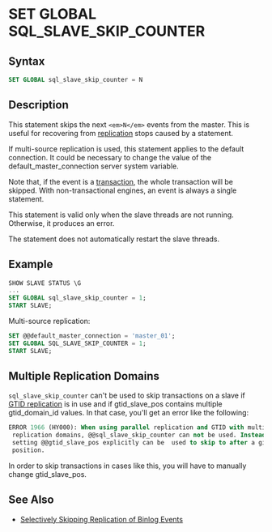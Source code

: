 # SET GLOBAL SQL_SLAVE_SKIP_COUNTER

## Syntax

```sql
SET GLOBAL sql_slave_skip_counter = N
```

## Description

This statement skips the next `<em>N</em>` events from the master. This is useful
for recovering from [replication](/replication/) stops caused by a statement.

If multi-source replication is used, this statement applies to the default connection. It could be necessary to change the value of the <a undefined>default_master_connection</a> server system variable.

Note that, if the event is a [transaction](/sql-statements-structure/sql-statements/transactions/), the whole transaction will be skipped. With non-transactional engines, an event is always a single statement.

This statement is valid only when the slave threads are not running.
Otherwise, it produces an error.

The statement does not automatically restart the slave threads.

## Example

```sql
SHOW SLAVE STATUS \G
...
SET GLOBAL sql_slave_skip_counter = 1;
START SLAVE;
```

Multi-source replication:

```sql
SET @@default_master_connection = 'master_01';
SET GLOBAL SQL_SLAVE_SKIP_COUNTER = 1;
START SLAVE;
```

## Multiple Replication Domains

`sql_slave_skip_counter` can't be used to skip transactions on a slave if [GTID replication](/replication/standard-replication/gtid/) is in use and if <a undefined>gtid_slave_pos</a> contains multiple <a undefined>gtid_domain_id</a> values. In that case, you'll get an error like the following:

```sql
ERROR 1966 (HY000): When using parallel replication and GTID with multiple 
 replication domains, @@sql_slave_skip_counter can not be used. Instead, 
 setting @@gtid_slave_pos explicitly can be  used to skip to after a given GTID 
 position.
```

In order to skip transactions in cases like this, you will have to manually change <a undefined>gtid_slave_pos</a>.

## See Also

- [Selectively Skipping Replication of Binlog Events](/replication/standard-replication/selectively-skipping-replication-of-binlog-events/)